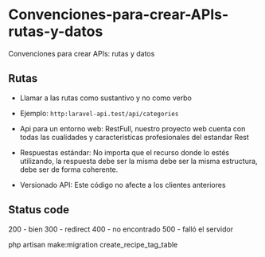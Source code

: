 # Convenciones-para-crear-APIs-rutas-y-datos
Convenciones para crear APIs: rutas y datos

## Rutas
- Llamar a las rutas como sustantivo y no como verbo
- Ejemplo: `http:laravel-api.test/api/categories`
- Api para un entorno web: RestFull, nuestro proyecto web cuenta con todas las cualidades y características profesionales del estandar Rest

- Respuestas estándar:
No importa que el recurso donde lo estés utilizando, la respuesta debe ser la misma debe ser la misma estructura, debe ser de forma coherente.
- Versionado API:
Este código no afecte a los clientes anteriores

## Status code
200 - bien
300 - redirect
400 - no encontrado
500 - falló el servidor


php artisan make:migration create_recipe_tag_table
